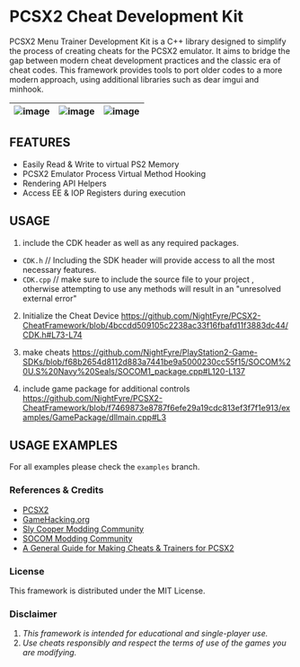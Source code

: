 # PCSX2 Cheat Development Kit  
PCSX2 Menu Trainer Development Kit is a C++ library designed to simplify the process of creating cheats for the PCSX2 emulator. 
It aims to bridge the gap between modern cheat development practices and the classic era of cheat codes.
This framework provides tools to port older codes to a more modern approach, using additional libraries such as dear imgui and minhook.

| ![image](https://github.com/NightFyre/PCSX2-CheatFrameWork/assets/80198020/7417d7e7-603c-465a-807f-62abf88179eb) | ![image](https://user-images.githubusercontent.com/80198020/201475737-21591eb0-8858-4575-8ee9-5d9d2e07d1dc.png) | ![image](https://user-images.githubusercontent.com/80198020/200977619-e22fe7a5-b914-4906-9e3c-50f929ea3ebf.png) | 
| :---: | :---: |  :---: |

## FEATURES
- Easily Read & Write to virtual PS2 Memory
- PCSX2 Emulator Process Virtual Method Hooking
- Rendering API Helpers
- Access EE & IOP Registers during execution

## USAGE
1. include the CDK header as well as any required packages.  
 - `CDK.h`                  //  Including the SDK header will provide access to all the most necessary features.
 - `CDK.cpp`                //  make sure to include the source file to your project , otherwise attempting to use any methods will result in an "unresolved external error"

2. Initialize the Cheat Device
https://github.com/NightFyre/PCSX2-CheatFramework/blob/4bccdd509105c2238ac33f16fbafd11f3883dc44/CDK.h#L73-L74

3. make cheats
https://github.com/NightFyre/PlayStation2-Game-SDKs/blob/f68b2654d8112d883a7441be9a5000230cc55f15/SOCOM%20U.S%20Navy%20Seals/SOCOM1_package.cpp#L120-L137

4. include game package for additional controls
https://github.com/NightFyre/PCSX2-CheatFramework/blob/f7469873e8787f6efe29a19cdc813ef3f7f1e913/examples/GamePackage/dllmain.cpp#L3

## USAGE EXAMPLES
For all examples please check the `examples` branch.

### References & Credits
- [PCSX2](https://github.com/PCSX2/pcsx2)
- [GameHacking.org](https://gamehacking.org/system/ps2)
- [Sly Cooper Modding Community](https://discord.com/invite/2GSXcEzPJA) 
- [SOCOM Modding Community](https://discord.com/invite/PCJGrwMdUS) 
- [A General Guide for Making Cheats & Trainers for PCSX2](https://www.unknowncheats.me/forum/general-programming-and-reversing/569991-pcsx2-guide-cheats-trainers.html)

### License
This framework is distributed under the MIT License.

### Disclaimer
1. *This framework is intended for educational and single-player use.*  
2. *Use cheats responsibly and respect the terms of use of the games you are modifying.*

